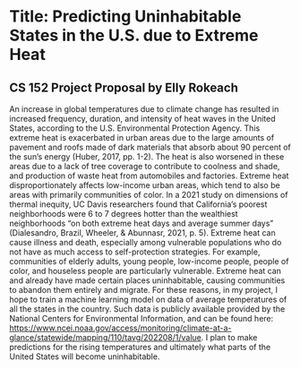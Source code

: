# Title: Predicting Uninhabitable States in the U.S. due to Extreme Heat
## CS 152 Project Proposal by Elly Rokeach

  An increase in global temperatures due to climate change has resulted in increased frequency, duration, and intensity of heat waves in the United States, according to the U.S. Environmental Protection Agency. This extreme heat is exacerbated in urban areas due to the large amounts of pavement and roofs made of dark materials that absorb about 90 percent of the sun’s energy (Huber, 2017, pp. 1-2). The heat is also worsened in these areas due to a lack of tree coverage to contribute to coolness and shade, and production of waste heat from automobiles and factories. Extreme heat disproportionately affects low-income urban areas, which tend to also be areas with primarily communities of color. In a 2021 study on dimensions of thermal inequity, UC Davis researchers found that California’s poorest neighborhoods were 6 to 7 degrees hotter than the wealthiest neighborhoods “on both extreme heat days and average summer days” (Dialesandro, Brazil, Wheeler, & Abunnasr, 2021, p. 5).
	Extreme heat can cause illness and death, especially among vulnerable populations who do not have as much access to self-protection strategies. For example, communities of elderly adults, young people, low-income people, people of color, and houseless people are particularly vulnerable. Extreme heat can and already have made certain places uninhabitable, causing communities to abandon them entirely and migrate. For these reasons, in my project, I hope to train a machine learning model on data of average temperatures of all the states in the country. Such data is publicly available provided by the National Centers for Environmental Information, and can be found here: https://www.ncei.noaa.gov/access/monitoring/climate-at-a-glance/statewide/mapping/110/tavg/202208/1/value. I plan to make predictions for the rising temperatures and ultimately what parts of the United States will become uninhabitable.
